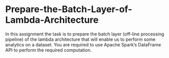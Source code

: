 # Prepare-the-Batch-Layer-of-Lambda-Architecture
In this assignment the task is to prepare the batch layer (off-line processing pipeline) of the lambda architecture that will enable us to perform some analytics on a dataset. You are required to use Apache Spark’s DataFrame API to perform the required computation.

